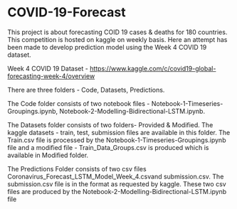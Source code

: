 # COVID-19-Forecast
This project is about forecasting COID 19 cases & deaths for 180 countries. This competition is hosted on kaggle on weekly basis. Here an attempt has been made to develop prediction model using the Week 4 COVID 19 dataset.

Week 4 COVID 19 Dataset - https://www.kaggle.com/c/covid19-global-forecasting-week-4/overview

There are three folders - Code, Datasets, Predictions.

The Code folder consists of two notebook files - Notebook-1-Timeseries-Groupings.ipynb, Notebook-2-Modelling-Bidirectional-LSTM.ipynb.

The Datasets folder consists of two folders- Provided & Modified. The kaggle datasets - train, test, submission files are available in this folder. The Train.csv file is processed by the Notebook-1-Timeseries-Groupings.ipynb file and a modified file - Train_Data_Groups.csv is produced which is available in Modified folder.

The Predictions Folder consists of two csv files Coronavirus_Forecast_LSTM_Model_Week_4.csvand submission.csv. The submission.csv file is in the format as requested by kaggle. These two csv files are produced by the Notebook-2-Modelling-Bidirectional-LSTM.ipynb file
